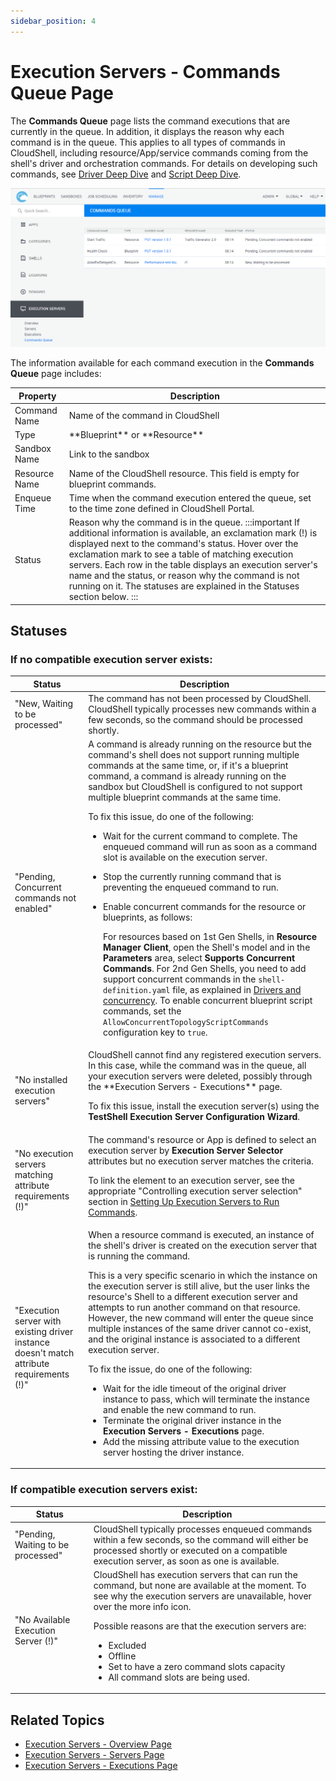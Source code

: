 ```yaml
---
sidebar_position: 4
---
```


# Execution Servers - Commands Queue Page

The **Commands Queue** page lists the command executions that are currently in the queue. In addition, it displays the reason why each command is in the queue. This applies to all types of commands in CloudShell, including resource/App/service commands coming from the shell's driver and orchestration commands. For details on developing such commands, see [Driver Deep Dive](https://help.quali.com/Online%20Help/0.0/Portal/Content/DevGuide/Shells/Driver-Deep-Dive.htm) and [Script Deep Dive](https://help.quali.com/Online%20Help/0.0/Portal/Content/DevGuide/Orch-Scripts/Scripts-Deep-Dive.htm).

![](/Images/CloudShell-Portal/Manage/ExecutionServersCommandsQueue.png)

The information available for each command execution in the **Commands Queue** page includes:

<table>
    <thead>
        <th>Property</th>
        <th>Description</th>
    </thead>
    <tbody>
        <tr>
            <td>Command Name</td>
            <td>Name of the command in CloudShell</td>
        </tr>
        <tr>
            <td>Type</td>
            <td>**Blueprint** or **Resource**</td>
        </tr>
        <tr>
            <td>Sandbox Name</td>
            <td>Link to the sandbox</td>
        </tr>
        <tr>
            <td>Resource Name</td>
            <td>Name of the CloudShell resource. This field is empty for blueprint commands.</td>
        </tr>
        <tr>
            <td>Enqueue Time</td>
            <td>Time when the command execution entered the queue, set to the time zone defined in CloudShell Portal.</td>
        </tr>
        <tr>
            <td>Status</td>
            <td>
            Reason why the command is in the queue.
:::important
If additional information is available, an exclamation mark (!) is displayed next to the command's status. Hover over the exclamation mark to see a table of matching execution servers. Each row in the table displays an execution server's name and the status, or reason why the command is not running on it. The statuses are explained in the Statuses section below.
:::
            </td>
        </tr>
    </tbody>
</table>

## Statuses

### If no compatible execution server exists:

<table>
    <thead>
        <th>Status</th>
        <th>Description</th>
    </thead>
    <tbody>
        <tr>
            <td>"New, Waiting to be processed"</td>
            <td>The command has not been processed by CloudShell. CloudShell typically processes new commands within a few seconds, so the command should be processed shortly.</td>
        </tr>
        <tr>
            <td>"Pending, Concurrent commands not enabled"</td>
            <td>
            A command is already running on the resource but the command's shell does not support running multiple commands at the same time, or, if it's a blueprint command, a command is already running on the sandbox but CloudShell is configured to not support multiple blueprint commands at the same time.

To fix this issue, do one of the following:

- Wait for the current command to complete. The enqueued command will run as soon as a command slot is available on the execution server.
- Stop the currently running command that is preventing the enqueued command to run.
- Enable concurrent commands for the resource or blueprints, as follows:
    
    For resources based on 1st Gen Shells, in **Resource Manager Client**, open the Shell's model and in the **Parameters** area, select **Supports Concurrent Commands**. For 2nd Gen Shells, you need to add support concurrent commands in the `shell-definition.yaml` file, as explained in [Drivers and concurrency](https://help.quali.com/Online%20Help/0.0/Portal/Content/DevGuide/Shells/Driver-Deep-Dive.htm#drivers-and-concurrency). To enable concurrent blueprint script commands, set the `AllowConcurrentTopologyScriptCommands` configuration key to `true`.
</td>
        </tr>
        <tr>
            <td>"No installed execution servers"</td>
            <td>
            CloudShell cannot find any registered execution servers. In this case, while the command was in the queue, all your execution servers were deleted, possibly through the **Execution Servers - Executions** page.

To fix this issue, install the execution server(s) using the **TestShell Execution Server Configuration Wizard**.
            </td>
        </tr>
        <tr>
            <td>"No execution servers matching attribute requirements (!)"</td>
            <td>
            The command's resource or App is defined to select an execution server by **Execution Server Selector** attributes but no execution server matches the criteria.

To link the element to an execution server, see the appropriate "Controlling execution server selection" section in [Setting Up Execution Servers to Run Commands](https://help.quali.com/Online%20Help/0.0/Portal/Content/Admn/Tst-n-Cmd-Exc.htm).
            </td>
        </tr>
        <tr>
            <td>"Execution server with existing driver instance doesn't match attribute requirements (!)"</td>
            <td>
            When a resource command is executed, an instance of the shell's driver is created on the execution server that is running the command.

This is a very specific scenario in which the instance on the execution server is still alive, but the user links the resource's Shell to a different execution server and attempts to run another command on that resource. However, the new command will enter the queue since multiple instances of the same driver cannot co-exist, and the original instance is associated to a different execution server.

To fix the issue, do one of the following:

- Wait for the idle timeout of the original driver instance to pass, which will terminate the instance and enable the new command to run.
- Terminate the original driver instance in the **Execution Servers - Executions** page.
- Add the missing attribute value to the execution server hosting the driver instance.
</td>
        </tr>
    </tbody>
</table>

### If compatible execution servers exist:

<table>
    <thead>
        <th>Status</th>
        <th>Description</th>
    </thead>
    <tbody>
        <tr>
            <td>"Pending, Waiting to be processed"</td>
            <td>CloudShell typically processes enqueued commands within a few seconds, so the command will either be processed shortly or executed on a compatible execution server, as soon as one is available.</td>
        </tr>
        <tr>
            <td>"No Available Execution Server (!)"</td>
            <td>
            CloudShell has execution servers that can run the command, but none are available at the moment. To see why the execution servers are unavailable, hover over the more info icon.

Possible reasons are that the execution servers are:

- Excluded
- Offline
- Set to have a zero command slots capacity
- All command slots are being used.
</td>
        </tr>
    </tbody>
</table>

## Related Topics

- [Execution Servers - Overview Page](https://help.quali.com/Online%20Help/0.0/Portal/Content/CSP/MNG/Mng-Exctn-Srv-Ovrvw.htm)
- [Execution Servers - Servers Page](https://help.quali.com/Online%20Help/0.0/Portal/Content/CSP/MNG/Mng-Exctn-Srv-Servers.htm)
- [Execution Servers - Executions Page](https://help.quali.com/Online%20Help/0.0/Portal/Content/CSP/MNG/Mng-Exctn-Srv-Exct.htm)
